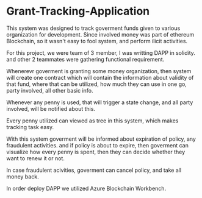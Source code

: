 # Grant-Tracking-Application

This system was designed to track goverment funds given to various organization for development. Since involved money was part of ethereum Blockchain, so it wasn't easy to fool system, and perform ilicit activities.

For this project, we were team of 3 member, I was writting DAPP  in solidity. and other 2 teammates were gathering functional requirement.

Whenerevr goverment is granting some money organization, then system will create one contract which will contain the information about validity of that fund, where that can be utilized, how much they can use in one go, party involved, all other basic info.

Whenever any penny is used, that will trigger a state change, and all party involved, will be notified about this. 

Every penny utilized can viewed as tree in this system, which makes tracking task easy.

With this system goverment will be informed about expiration of policy, any fraudulent activities. and if policy is about to expire, then goverment can visualize how every penny is spent, then they can decide whether they want to renew it or not.

In case fraudulent acivities, goverment can cancel policy, and take all money back.


In order deploy DAPP we utilized Azure Blockchain Workbench. 
